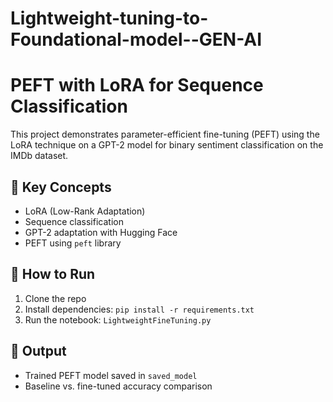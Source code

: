 # Lightweight-tuning-to-Foundational-model--GEN-AI

# PEFT with LoRA for Sequence Classification

This project demonstrates parameter-efficient fine-tuning (PEFT) using the LoRA technique on a GPT-2 model for binary sentiment classification on the IMDb dataset.

## 🧠 Key Concepts
- LoRA (Low-Rank Adaptation)
- Sequence classification
- GPT-2 adaptation with Hugging Face
- PEFT using `peft` library

## 🚀 How to Run
1. Clone the repo
2. Install dependencies: `pip install -r requirements.txt`
3. Run the notebook: `LightweightFineTuning.py`

## 📁 Output
- Trained PEFT model saved in `saved_model`
- Baseline vs. fine-tuned accuracy comparison
